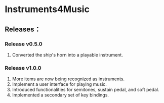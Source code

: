 # Instruments4Music
## Releases：
### Release v0.5.0
1. Converted the ship's horn into a playable instrument.
### Release v1.0.0
1. More items are now being recognized as instruments.
2. Implement a user interface for playing music.
3. Introduced functionalities for semitones, sustain pedal, and soft pedal.
4. Implemented a secondary set of key bindings.